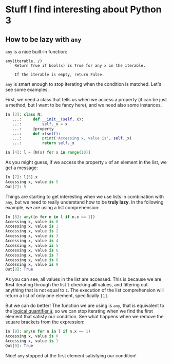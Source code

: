# Stuff I find interesting about Python 3

## How to be lazy with `any`
`any` is a nice built-in function:
```
any(iterable, /)
    Return True if bool(x) is True for any x in the iterable.

    If the iterable is empty, return False.
```

`any` is smart enough to stop iterating when the condition is matched. Let's see some examples.

First, we need a class that tells us when we access a property (it can be just a method, but I want to be fancy here), and we need also some instances.

```python
In [3]: class N:
   ...:     def __init__(self, x):
   ...:         self._x = x
   ...:     @property
   ...:     def x(self):
   ...:         print('Accessing x, value is', self._x)
   ...:         return self._x

In [4]: l = [N(x) for x in range(10)]
```

As you might guess, if we access the property `x` of an element in the list, we get a message:

```python
In [7]: l[5].x
Accessing x, value is 5
Out[7]: 5
```

Things are starting to get interesting when we use lists in combination with `any`, but we need to really understand how to be **truly lazy**. In the following example, we are using a list comprehension:
```python
In [8]: any([n for n in l if n.x == 1])
Accessing x, value is 0
Accessing x, value is 1
Accessing x, value is 2
Accessing x, value is 3
Accessing x, value is 4
Accessing x, value is 5
Accessing x, value is 6
Accessing x, value is 7
Accessing x, value is 8
Accessing x, value is 9
Out[8]: True
```

As you can see, all values in the list are accessed. This is because we are **first** iterating through the list `l` checking **all** values, and filtering out anything that is not equal to `1`. The execution of the list comprehension will return a list of only one element, specifically `[1]`.

But we can do better! The function we are using is `any`, that is equivalent to the [logical quantifier `∃`](https://en.wikipedia.org/wiki/Existential_quantification), so we can stop iterating when we find the first element that satisfy our condition. See what happens when we remove the square brackets from the expression:

```python
In [9]: any(n for n in l if n.x == 1)
Accessing x, value is 0
Accessing x, value is 1
Out[9]: True
```

Nice! `any` stopped at the first element satisfying our condition!
